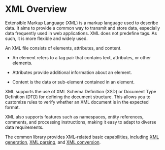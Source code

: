 # XML Overview


Extensible Markup Language (XML) is a markup language used to describe data. It aims to provide a common way to transmit and store data, especially data frequently used in web applications. XML does not predefine tags. As such, it is more flexible and widely used.


An XML file consists of elements, attributes, and content.


- An element refers to a tag pair that contains text, attributes, or other elements.

- Attributes provide additional information about an element.

- Content is the data or sub-element contained in an element.


XML supports the use of XML Schema Definition (XSD) or Document Type Definition (DTD) for defining the document structure. This allows you to customize rules to verify whether an XML document is in the expected format.


XML also supports features such as namespaces, entity references, comments, and processing instructions, making it easy to adapt to diverse data requirements.


The common library provides XML-related basic capabilities, including [XML generation](xml-generation.md), [XML parsing](xml-parsing.md), and [XML conversion](xml-conversion.md).
